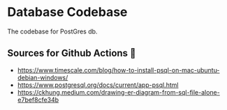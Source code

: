 # Database Codebase

The codebase for PostGres db.

## Sources for Github Actions 📖

- https://www.timescale.com/blog/how-to-install-psql-on-mac-ubuntu-debian-windows/
- https://www.postgresql.org/docs/current/app-psql.html
- https://ckhung.medium.com/drawing-er-diagram-from-sql-file-alone-e7bef8cfe34b
